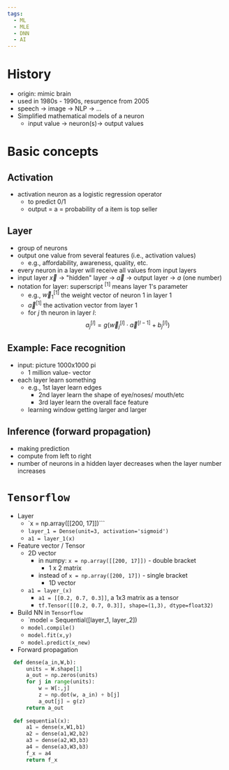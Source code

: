 ```yaml
---
tags:
  - ML
  - MLE
  - DNN
  - AI
---
```

# History
- origin: mimic brain
- used in 1980s - 1990s, resurgence from 2005
- speech -> image -> NLP -> ...
- Simplified mathematical models of a neuron
	- input value -> neuron(s)-> output values
# Basic concepts
## Activation
- activation neuron as a logistic regression operator
	- to predict 0/1 
	- output = a = probability of a item is top seller
## Layer
- group of neurons
- output one value from several features (i.e., activation values)
	- e.g., affordability, awareness, quality, etc.
- every neuron in a layer will receive all values from input layers
- input layer $\vec{x}$  -> "hidden" layer -> $\vec{a}$ -> output layer -> $a$ (one number)
- notation for layer: superscript $^{[1]}$ means layer 1's parameter
	- e.g., $\vec{w}^{[1]}_1$ the weight vector of neuron 1 in layer 1
	- $\vec{a}^{[1]}$ the activation vector from layer 1
	- for $j$ th neuron in layer $l$: $$a_j^{[l]}=g(\vec{w}_j^{[l]}\cdot\vec{a}^{[l-1]}+b_j^{[l]})$$
## Example: Face recognition
- input: picture 1000x1000 pi
	- 1 million value- vector
- each layer learn something
	- e.g., 1st layer learn edges
		- 2nd layer learn the shape of eye/noses/ mouth/etc
		- 3rd layer learn the overall face feature
	- learning window getting larger and larger

## Inference (forward propagation)
- making prediction
- compute from left to right
- number of neurons in a hidden layer decreases when the layer number increases

# `Tensorflow`
- Layer
	- `x = np.array([[200, 17]])```
	- `layer_1 = Dense(unit=3, activation='sigmoid')`
	- `a1 = layer_1(x)`
- Feature vector / Tensor
	- 2D vector
		- in numpy: `x = np.array([[200, 17]])` - double bracket
			- 1 x 2 matrix
		- instead of `x = np.array([200, 17])` - single bracket
			- 1D vector
	- `a1 = layer_(x)`
		- `a1 = [[0.2, 0.7, 0.3]]`, a 1x3 matrix as a tensor
		- `tf.Tensor([[0.2, 0.7, 0.3]], shape=(1,3), dtype=float32)`
- Build NN in `Tensorflow`
	-  `model = Sequential([layer_1, layer_2])
	- `model.compile()`
	- `model.fit(x,y)`
	- `model.predict(x_new)`
- Forward propagation
```python
  def dense(a_in,W,b):
	  units = W.shape[1]
	  a_out = np.zeros(units)
	  for j in range(units):
		  w = W[:,j]
		  z = np.dot(w, a_in) + b[j]
		  a_out[j] = g(z)
	  return a_out
	  
  def sequential(x):
	  a1 = dense(x,W1,b1)
	  a2 = dense(a1,W2,b2)
	  a3 = dense(a2,W3,b3)
	  a4 = dense(a3,W3,b3)
	  f_x = a4
	  return f_x
  ```
  

